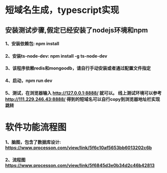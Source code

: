 # 短域名生成，typescript实现
## 安装测试步骤,假定已经安装了nodejs环境和npm
#### 1、安装依赖包: npm install
#### 2、安装ts-node-dev: npm install -g ts-node-dev
#### 3、该程序依赖redis和mongoodb，请自行手动安装或者通过配置文件指定
#### 4、启动，npm run dev
#### 5、测试，在浏览器输入 http://127.0.0.1:8888/ 就可以。 线上测试环境可以参考 http://111.229.246.43:8888/    得到的短域名可以自行copy到浏览器地址栏实现跳转

# 软件功能流程图
#### 1、脑图，包含了数据库设计: https://www.processon.com/view/link/5f6c10af5653bb6013202c6b
#### 2、流程图 https://www.processon.com/view/link/5f6845d3e0b34d2c46b42813
